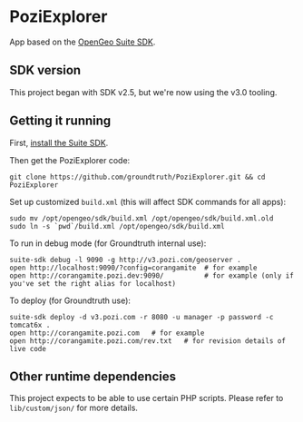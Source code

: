 # PoziExplorer

App based on the [OpenGeo Suite SDK](http://opengeo.org/technology/sdk/).

## SDK version

This project began with SDK v2.5, but we're now using the v3.0 tooling.

## Getting it running

First, [install the Suite SDK](http://suite.opengeo.org/opengeo-docs/apps/clientsdk.html#sdk-installation).

Then get the PoziExplorer code:

    git clone https://github.com/groundtruth/PoziExplorer.git && cd PoziExplorer

Set up customized `build.xml` (this will affect SDK commands for all apps):

    sudo mv /opt/opengeo/sdk/build.xml /opt/opengeo/sdk/build.xml.old
    sudo ln -s `pwd`/build.xml /opt/opengeo/sdk/build.xml

To run in debug mode (for Groundtruth internal use):

    suite-sdk debug -l 9090 -g http://v3.pozi.com/geoserver .
    open http://localhost:9090/?config=corangamite  # for example
    open http://corangamite.pozi.dev:9090/          # for example (only if you've set the right alias for localhost)

To deploy (for Groundtruth use):

    suite-sdk deploy -d v3.pozi.com -r 8080 -u manager -p password -c tomcat6x .
    open http://corangamite.pozi.com   # for example
    open http://corangamite.pozi.com/rev.txt   # for revision details of live code

## Other runtime dependencies

This project expects to be able to use certain PHP scripts.
Please refer to `lib/custom/json/` for more details.

